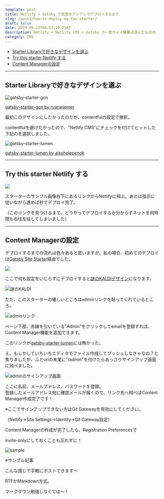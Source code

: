 ```yaml
---
template: post
title: Netlify + Gatsby で任意のテンプレでデプロイするまで
slug: /posts/how-to-deploy-my-fav-starter/
draft: false
date: 2019-06-22T08:57:19.254Z
description: Netlify + Netlify CMS + Gatsby で一度サイト構築は済んだものの、好みのデザインのテンプレでデプロイし直した備忘録。
category: CMS
---
```

- <a href="#1">Starter Libraryで好きなデザインを選ぶ</a>
- <a href="#2">Try this starter Netlify する</a>
- <a href="#3">Content Managerの設定</a>

- - -

<h2 id="1"><a href="#Starter-Libraryで好きなデザインを選ぶ"></a>Starter Libraryで好きなデザインを選ぶ</h2>


![](/media/676a4064c65c6241491c7cec0fdfe45e.png "gatsby-starter-gcn")

[gatsby-starter-gcn by ryanwiemer](https://www.gatsbyjs.org/starters/ryanwiemer/gatsby-starter-gcn/)

最初このデザインにしたかったのだが、contentfulの設定で挫折。  

contentfulを避けたかったので、"Netlify CMS"にチェックを付けてヒットした下記のを選択しました。

![](/media/67579028d94db53a0e7cac5403204efa.png "gatsby-starter-lumen")

[gatsby-starter-lumen by alxshelepenok](https://www.gatsbyjs.org/starters/alxshelepenok/gatsby-starter-lumen/)

- - -

<h2 id="2">Try this starter Netlify する</h2>

![](/media/trythisstarter.png)

スターターのサンプル画像右下にあるリンクからNetlifyに飛ぶ。あとは指示に従いながら進めば秒でデプロイ完了。

（このリンクを見つけるまで、どうやってデプロイするか分からずネットを何時間も右往左往してしまいました）

- - -

<h2 id="3">Content Managerの設定</h2>

デプロイするまでの流れは色々あると思いますが、私の場合、初めてのデプロイは[Gatsby Site Starter](https://www.netlifycms.org/docs/start-with-a-template/)経由でした。

![](/media/スクリーンショット-2019-06-22-18.56.53.png)

ここで何も設定をいじらずにデプロイすると[謎のKALDIデザイン](https://www.gatsbyjs.org/starters/netlify-templates/gatsby-starter-netlify-cms/)になります。

![](/media/7b045e345369cdbae5e6d6b1035fb864.png "謎のKALDI")

ただ、このスターターの優しいところはadminリンクを貼ってくれているところ。

![](/media/スクリーンショット-2019-06-22-18.46.36.png "adminリンク")

ページ下部、赤線を引いている"Admin"をクリックしてemailを登録すれば、Content Manager機能を追加できます。

このリンクが[gatsby-starter-lumen](https://www.gatsbyjs.org/starters/alxshelepenok/gatsby-starter-lumen/)には無かった。  

え、もしかしていちいちエディタでファイル作成してプッシュしなきゃなの？と焦りましたが、ふとurlの末尾に"/admin"を付けたらあっさりサインアップ画面に飛べました。  

![adminのサインアップ画面](/media/スクリーンショット-2019-06-22-17.54.43.png)

ここに名前、メールアドレス、パスワードを登録。\
登録したメールアドレス宛に確認メールが届くので、リンク先へ飛べばContent Manager作成完了です！

※ここでサインアップできない方はGit Gatewayを有効にしてください。

（Netlify→Site Settings→Identity→Git Gateway設定）



Content Managerの作成が完了したら、Registration Preferencesで

invite-onlyにしておくことも忘れずに！

![](/media/スクリーンショット-2019-06-22-19.35.17.png "sample")

※サンプル記事

こんな感じで手軽にポストできます〜

RTFかMarkdown方式。

マークダウン勉強しなくては〜！

